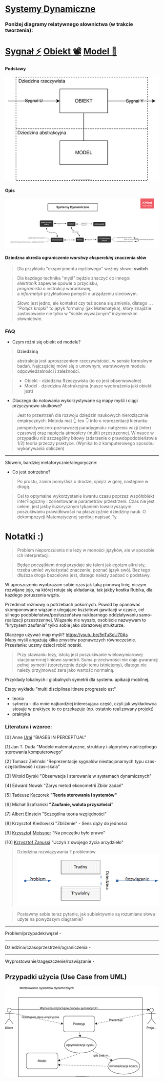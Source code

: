 # [Systemy Dynamiczne](https://coggle.it/diagram/X1pYv04r0v3pMzn-/t/-/35e679aefe319b534d32b8339196662afced338bf7a6c6bd9cfcdc6709ff4f98)
### Poniżej diagramy relatywnego słownictwa (w trakcie tworzenia): 

[Sygnał :zap:](https://coggle.it/diagram/X1j0eG89oR9IEMgE/t/sygna%C5%82-zap/a41b41437749651ef746a7f43989e6f4ae836821485ebf3ca3dc237364c51249)
[Obiekt :film_projector:](https://coggle.it/diagram/X1j6TG89oQteENAx/t/obiekt-film_projector/d20da092af43109ed12b50416ec609243b78d0a4bb31689ccbc3d0acc9b97edf)
[Model :thought_balloon:](https://coggle.it/diagram/X1j5ak37tNCUiQML/t/model-thought_balloon/08be4cfb1e4ba2a52af843f003a05e8496bd500e76400278ed1be801fba9d828)
=========

#### Podstawy <!-- <font color="white"> obserwowalności </font> -->
[
 ![Systemy Dynamiczne](docs/SDM.svg)
](https://drive.google.com/file/d/1Ed_OcE8szFmOquqJNxDQRGswGA26TAQb/view?usp=sharing)

#### Opis
[
 ![Systemy Dynamiczne](docs/SD.png)
](https://drive.google.com/open?id=1aEgnCcPuFS5yrVLVuNkRwuGep-yxadW5)

#### Dziedzna określa ograniczenie *warstwy eksperckiej* znaczenia słów
> Dla przykładu "eksperymentu myślowego" weźmy słowo: **switch**

> Dla każdego technika "myśl" będzie znaczyć co innego: <br>
*elektronik* zapewne opowie o przycisku,<br>
*programista* o instrukcji warunkowej,<br>
a *informatyk* przykładowo pomyśli o urządzeniu sieciowym.<br>

> Słowo jest jedno, ale kontekst czy też scena się zmienia, dlatego .. . "Połącz kropki" to język formalny (jak Matematyka), który znajdzie zastosowanie nie tylko w "ściśle wyważonym" inżynierskim słownictwie.

### FAQ

- Czym różni się obiekt od modelu?

> **Dziedziną**  

> abstrakcja jest uproszczeniem rzeczywistości, w sensie formalnym badań. Najczęściej mówi się o umownym, warstwowym modelu odpowiedzalności i zależności.

>   * Obiekt - dziedzina Rzeczywista (to co jest obserwowalne)
>   * Model - dziedzina Abstrakcyjna (nasze wyobrażenia jaki obiekt jest)
  
- Dlaczego do notowania wykorzystywane są mapy myśli i ciągi przyczynowo skutkowe?

> Jest to przestrzeń dla rozwoju dziedzin naukowych nierozłącznie empirycznych. Metoda mat 👆 teo 👇 info o reprezentacji kierunku perspektywiczno-poznawczej paradygmatu: natężenia wizji (inter) czasowej oraz napięcia atmosfery (multi) przestrzennej. W nauce w przypadku niż szczególny bitowy (zdarzenie o prawdopodobieństwie 1/2) teoria przeczy praktyce. (Wynika to z komputerowego sposobu wykonywania obliczeń)

------------------
Słowem, bardziej metaforycznie/alegoryczne:

- Co jest potrzebne?

> Po prostu, zanim pomyślisz o drodze, spójrz w górę, następnie w drogę.

> Cel to optymalne wykorzystanie kwantu czasu poprzez współobiekt inter?logiczny i zorientowanie parametrów przestrzeni. Czas nie jest celem, jest jakby iluzorycznym tykaniem towarzyszącym poszukiwaniu prawidłowości na płaszczyźnie dziedziny nauk. O dekompozycji Matematycznej spróbuj napisać Ty.

# Notatki :)    

  > Problem nieporozuienia nie leży w moności języków, ale w sposobie ich interpretacji.

  > Będąc początkiem drogi przydaje się talent jak egoizm altruisty, trzeba umieć wykożystać znaczenie, poznać język swój. Bez tego dłuższa droga bezcelowa jest, dlatego należy zadbać o podstawy.
  
  W uproszczeniu wyobrażam sobie czas jak taką pionową linię, niczym rozwijane jojo, na której rotuje się układanka, tak jakby kostka Rubika, dla każdego poruszenia węzła.
  
  Przedmiot rozmowy o potrzebach pokornych. Powód by opanować skomponowane wiązanie ulegające kształtowi gawitacji w czasie, cel silnego podobieństwa/posłuszeństwa nuklearnego oddziaływaniu samo-realizacji przestrzennej. Wiązanie nie wyszło, osobiście nazwywam to "kryzysem zaufania" tylko sobie jako obrazowej strukturze.
  
Dlaczego używać map myśli?
https://youtu.be/5nTuScU70As <br>
Mapy myśli angażują kilka zmysłów poznawczych równocześnie. Przesłanie: uczmy dzieci robić notatki.

> Przy stawianiu tezy, istotą jest poszukiwanie wielowymiarowej stacjonarnrnej liniowo symetrii. Suma przeciwności nie daje gwarancji pełnej symetrii (teoretycznie dzięki temu istniejemy), dlatego nie należy przyjmować zera jako wartość normalną.

Przykłady lokalnych i globalnych symetrii dla systemu apikacji mobilnej.

Etapy wykładu "multi disciplinae itinere progressio est"
  - teoria
  - sytneza - dla mnie najbardziej interesująca część, czyli jak wykładowca stosuje w praktyce to co przekazuje (np. ostatnio realizowany projekt)
  - praktyka

 ### Literatura i wzorce: 
[0] Anne [Urai](docs/urai.pdf) "BIASES IN PERCEPTUAL"

[1] Jan T. Duda "Modele matematyczne, struktury i algorytmy nadrzędnego sterowania komputerowego"

[2] Tomasz Zieliński "Reprezentacje sygnałów niestacjonarnych typu czas-częstotliwość i czas-skala"

[3] Witold Byrski "Obserwacja i sterowanie w systemach dynamicznych"

[4] Edward Nowak "Zarys metod ekonometrii Zbiór zadań"

[5] Tadeusz Kaczorek **"Teoria sterowania i systemów"**

[6] Michał Szafrański **"Zaufanie, waluta przyszłości"**

[7] Albert Einstein "Sczególna teoria względności"

[8] Krzysztof Kieślowski "Zbliżenie" - Sens dąży do jedności

[9] [Krzysztof](https://youtu.be/FmSsNUkiGM8?t=1179) [Meissner](https://www.youtube.com/watch?v=HhSdMIeNRHU) "Na początku było prawo"

[10] [Krzysztof Zanussi](https://youtu.be/hw2QYCrbAcY?t=395) "Uczyń z swojego życia arcydzieło"

> Dziedzina rozwiązywania ? problemów
> ![Systemy Dynamiczne](docs/problemSolvingTendency.png)

> Postawmy sobie teraz pytanie, jak subiektywnie są rozumiane słowa użyte na powyższym diagramie?

--------------
Problem/przypadek/węzeł -

--------------
Dziedzina/czasoprzestrzeń/ograniczenia -

--------------
Wyprostowanie/zagęszczenie/rozwiązanie -

## Przypadki użycia (Use Case from UML)
![Systemy Dynamiczne](docs/UC.svg)
